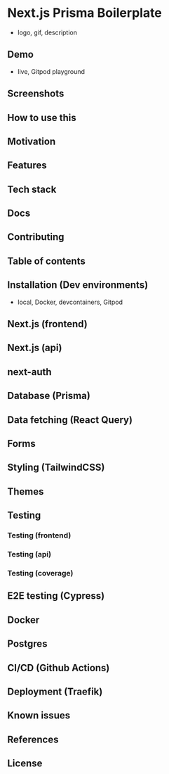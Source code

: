 # Next.js Prisma Boilerplate

- logo, gif, description

## Demo

- live, Gitpod playground

## Screenshots

## How to use this

## Motivation

## Features

## Tech stack

## Docs

## Contributing

## Table of contents

## Installation (Dev environments)

- local, Docker, devcontainers, Gitpod

## Next.js (frontend)

## Next.js (api)

## next-auth

## Database (Prisma)

## Data fetching (React Query)

## Forms

## Styling (TailwindCSS)

## Themes

## Testing

### Testing (frontend)

### Testing (api)

### Testing (coverage)

## E2E testing (Cypress)

## Docker

## Postgres

## CI/CD (Github Actions)

## Deployment (Traefik)

## Known issues

## References

## License
